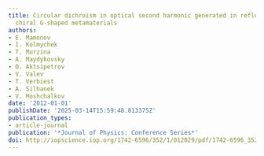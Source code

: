 ```yaml
---
title: Circular dichroism in optical second harmonic generated in reflection from
  chiral G-shaped metamaterials
authors:
- E. Mamonov
- I. Kolmychek
- T. Murzina
- A. Maydykovsky
- O. Aktsipetrov
- V. Valev
- T. Verbiest
- A. Silhanek
- V. Moshchalkov
date: '2012-01-01'
publishDate: '2025-03-14T15:59:48.813375Z'
publication_types:
- article-journal
publication: '*Journal of Physics: Conference Series*'
doi: http://iopscience.iop.org/1742-6596/352/1/012029/pdf/1742-6596_352_1_012029.pdf
---
```

